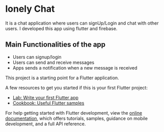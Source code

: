 # lonely Chat 

It is a chat application where users can signUp/Login and chat with other users. I developed this app using flutter and firebase.

## Main Functionalities of the app

* Users can signup/login 
* Users can send and receive messages 
* Apps sends a notification when a new message is received

This project is a starting point for a Flutter application.

A few resources to get you started if this is your first Flutter project:

- [Lab: Write your first Flutter app](https://docs.flutter.dev/get-started/codelab)
- [Cookbook: Useful Flutter samples](https://docs.flutter.dev/cookbook)

For help getting started with Flutter development, view the
[online documentation](https://docs.flutter.dev/), which offers tutorials,
samples, guidance on mobile development, and a full API reference.
